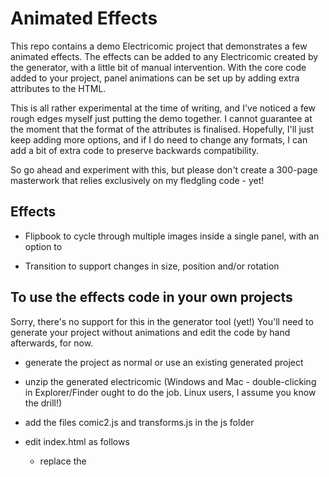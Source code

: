 # Animated Effects

This repo contains a demo Electricomic project that demonstrates a few animated effects. The effects can be added to any Electricomic created by the generator, with a little bit of manual intervention. With the core code added to your project, panel animations can be set up by adding extra attributes to the HTML.

This is all rather experimental at the time of writing, and I've noticed a few rough edges myself just putting the demo together. I cannot guarantee at the moment that the format of the attributes is finalised. Hopefully, I'll just keep adding more options, and if I do need to change any formats, I can add a bit of extra code to preserve backwards compatibility. 

So go ahead and experiment with this, but please don't create a 300-page masterwork that relies exclusively on my fledgling code - yet!

## Effects

* Flipbook to cycle through multiple images inside a single panel, with an option to 

* Transition to support changes in size, position and/or rotation

## To use the effects code in your own projects

Sorry, there's no support for this in the generator tool (yet!) You'll need to generate your project without animations and edit the code by hand afterwards, for now.

* generate the project as normal or use an existing generated project

* unzip the generated electricomic (Windows and Mac - double-clicking in Explorer/Finder ought to do the job. Linux users, I assume you know the drill!) 

* add the files comic2.js and transforms.js in the js folder

* edit index.html as follows

  * replace the <script> tag for comic.js with comic2.js

  * add a <script> tag for transforms.js afterwards

  * add data-transform attributes to the ec-panel tags. Unzip this project and have a look at the examples.
  
## Known Issues

* transitions play out first time, but not when you revisit the page (except rotations)

* rotations aren't respecting delay property 
